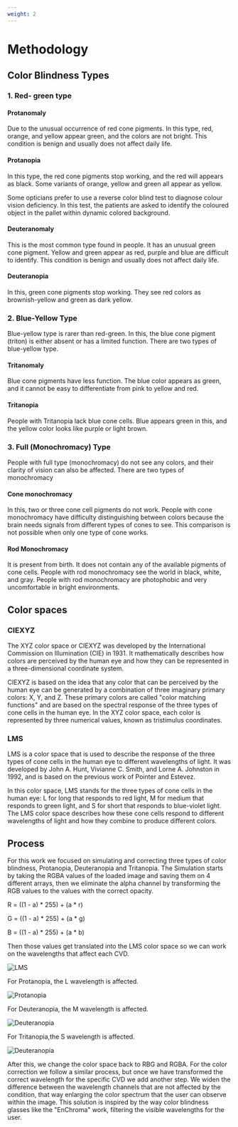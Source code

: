 ```yaml
---
weight: 2
---
```

# Methodology

## Color Blindness Types

### 1. Red- green type
					

#### Protanomaly
    
Due to the unusual occurrence of red cone pigments. In this type, red, orange, and yellow appear green, and the colors are not bright. This condition is benign and usually does not affect daily life.

#### Protanopia 

In this type, the red cone pigments stop working, and the red will appears as black. Some variants of orange, yellow and green all appear as yellow.

Some opticians prefer to use a reverse color blind test to diagnose colour vision deficiency. In this test, the patients are asked to identify the coloured object in the pallet within dynamic colored background.

#### Deuteranomaly

This is the most common type found in people. It has an unusual green cone pigment. Yellow and green appear as red, purple and blue are difficult to identify. This condition is benign and usually does not affect daily life.

#### Deuteranopia 
In this, green cone pigments stop working. They see red colors as brownish-yellow and green as dark yellow.

### 2. Blue-Yellow Type

Blue-yellow type is rarer than red-green. In this, the blue cone pigment (triton) is either absent or has a limited function. There are two types of blue-yellow type.

#### Tritanomaly 
Blue cone pigments have less function. The blue color appears as green, and it cannot be easy to differentiate from pink to yellow and red.

#### Tritanopia 
People with Tritanopia lack blue cone cells. Blue appears green in this, and the yellow color looks like purple or light brown.

### 3. Full (Monochromacy) Type

People with full type (monochromacy) do not see any colors, and their clarity of vision can also be affected. There are two types of monochromacy

#### Cone monochromacy

In this, two or three cone cell pigments do not work. People with cone monochromacy have difficulty distinguishing between colors because the brain needs signals from different types of cones to see. This comparison is not possible when only one type of cone works.

#### Rod Monochromacy

It is present from birth. It does not contain any of the available pigments of cone cells. People with rod monochromacy see the world in black, white, and gray. People with rod monochromacy are photophobic and very uncomfortable in bright environments.

## Color spaces

### CIEXYZ

The XYZ color space or CIEXYZ was developed by the International Commission on Illumination (CIE) in 1931. It mathematically describes how colors are perceived by the human eye and how they can be represented in a three-dimensional coordinate system.

CIEXYZ is based on the idea that any color that can be perceived by the human eye can be generated by a combination of three imaginary primary colors: X, Y, and Z. These primary colors are called "color matching functions" and are based on the spectral response of the three types of cone cells in the human eye. In the XYZ color space, each color is represented by three numerical values, known as tristimulus coordinates.


### LMS

LMS is a color space that is used to describe the response of the three types of cone cells in the human eye to different wavelengths of light. It was developed by John A. Hunt, Vivianne C. Smith, and Lorne A. Johnston in 1992, and is based on the previous work of Pointer and Estevez.

In this color space, LMS stands for the three types of cone cells in the human eye: L for long that responds to red light, M for medium that responds to green light, and S for short that responds to blue-violet light. The LMS color space describes how these cone cells respond to different wavelengths of light and how they combine to produce different colors.

## Process

For this work we focused on simulating and correcting three types of color blindness, Protanopia, Deuteranopia and Tritanopia.
The Simulation starts by taking the RGBA values of the loaded image and saving them on 4 different arrays, then we eliminate the alpha channel by transforming the RGB values to the values with the correct opacity.

R = ((1 - a) * 255) + (a * r)

G = ((1 - a) * 255) + (a * g)

B = ((1 - a) * 255) + (a * b)

Then those values get translated into the LMS color space so we can work on the wavelengths that affect each CVD.

![LMS](/showcase/images/LMS.png)

For Protanopia, the L wavelength is affected.

![Protanopia](/showcase/images/prota.png) 

For Deuteranopia, the M wavelength is affected.

![Deuteranopia](/showcase/images/deute.png) 

For Tritanopia,the S wavelength is affected.

![Deuteranopia](/showcase/images/trita.png)

After this, we change the color space back to RBG and RGBA.
For the color correction we follow a similar process, but once we have transformed the correct wavelength for the specific CVD we add another step. We widen the difference between the wavelength channels that are not affected by the condition, that way enlarging the color spectrum that the user can observe within the image. This solution is inspired by the way color blindness glasses like the "EnChroma" work, filtering the visible wavelengths for the user.